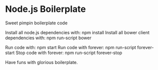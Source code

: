 Node.js Boilerplate
===========

Sweet pimpin boilerplate code

Install all node.js dependencies with: npm install
Install all bower client dependencies with: npm run-script bower

Run code with: npm start
Run code with forever: npm run-script forever-start
Stop code with forever: npm run-script forever-stop

Have funs with glorious boilerplate.
